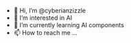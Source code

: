 - 👋 Hi, I’m @cyberianzizzle
- 👀 I’m interested in AI
- 🌱 I’m currently learning AI components
- 📫 How to reach me ...

<!---
cyberianzizzle/cyberianzizzle is a ✨ special ✨ repository because its `README.md` (this file) appears on your GitHub profile.
You can click the Preview link to take a look at your changes.
--->
